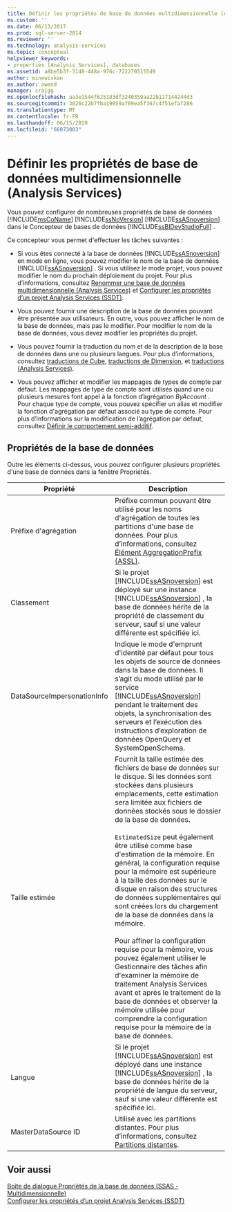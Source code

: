 ```yaml
---
title: Définir les propriétés de base de données multidimensionnelle (Analysis Services) | Microsoft Docs
ms.custom: ''
ms.date: 06/13/2017
ms.prod: sql-server-2014
ms.reviewer: ''
ms.technology: analysis-services
ms.topic: conceptual
helpviewer_keywords:
- properties [Analysis Services], databases
ms.assetid: a8be5b3f-3148-448a-976c-7222705155d9
author: minewiskan
ms.author: owend
manager: craigg
ms.openlocfilehash: aa3e1544f625183df3240359aa22b117144244d3
ms.sourcegitcommit: 3026c22b7fba19059a769ea5f367c4f51efaf286
ms.translationtype: MT
ms.contentlocale: fr-FR
ms.lasthandoff: 06/15/2019
ms.locfileid: "66073003"
---
```

# <a name="set-multidimensional-database-properties-analysis-services"></a>Définir les propriétés de base de données multidimensionnelle (Analysis Services)
  Vous pouvez configurer de nombreuses propriétés de base de données [!INCLUDE[msCoName](../../includes/msconame-md.md)] [!INCLUDE[ssNoVersion](../../includes/ssnoversion-md.md)] [!INCLUDE[ssASnoversion](../../includes/ssasnoversion-md.md)] dans le Concepteur de bases de données [!INCLUDE[ssBIDevStudioFull](../../includes/ssbidevstudiofull-md.md)] .  
  
 Ce concepteur vous permet d'effectuer les tâches suivantes :  
  
-   Si vous êtes connecté à la base de données [!INCLUDE[ssASnoversion](../../includes/ssasnoversion-md.md)] en mode en ligne, vous pouvez modifier le nom de la base de données [!INCLUDE[ssASnoversion](../../includes/ssasnoversion-md.md)] . Si vous utilisez le mode projet, vous pouvez modifier le nom du prochain déploiement du projet. Pour plus d’informations, consultez [Renommer une base de données multidimensionnelle &#40;Analysis Services&#41;](rename-a-multidimensional-database-analysis-services.md) et [Configurer les propriétés d’un projet Analysis Services &#40;SSDT&#41;](configure-analysis-services-project-properties-ssdt.md).  
  
-   Vous pouvez fournir une description de la base de données pouvant être présentée aux utilisateurs. En outre, vous pouvez afficher le nom de la base de données, mais pas le modifier. Pour modifier le nom de la base de données, vous devez modifier les propriétés du projet.  
  
-   Vous pouvez fournir la traduction du nom et de la description de la base de données dans une ou plusieurs langues. Pour plus d’informations, consultez [traductions de Cube](../multidimensional-models-olap-logical-cube-objects/cube-translations.md), [traductions de Dimension](../multidimensional-models-olap-logical-dimension-objects/dimension-translations.md), et [traductions &#40;Analysis Services&#41;](../translations-analysis-services.md).  
  
-   Vous pouvez afficher et modifier les mappages de types de compte par défaut. Les mappages de type de compte sont utilisés quand une ou plusieurs mesures font appel à la fonction d’agrégation *ByAccount* . Pour chaque type de compte, vous pouvez spécifier un alias et modifier la fonction d'agrégation par défaut associé au type de compte. Pour plus d’informations sur la modification de l’agrégation par défaut, consultez [Définir le comportement semi-additif](define-semiadditive-behavior.md).  
  
## <a name="database-properties"></a>Propriétés de la base de données  
 Outre les éléments ci-dessus, vous pouvez configurer plusieurs propriétés d'une base de données dans la fenêtre Propriétés.  
  
|Propriété|Description|  
|--------------|-----------------|  
|Préfixe d'agrégation|Préfixe commun pouvant être utilisé pour les noms d'agrégation de toutes les partitions d'une base de données. Pour plus d’informations, consultez [Élément AggregationPrefix &#40;ASSL&#41;](https://docs.microsoft.com/bi-reference/assl/properties/aggregationprefix-element-assl).|  
|Classement|Si le projet [!INCLUDE[ssASnoversion](../../includes/ssasnoversion-md.md)] est déployé sur une instance [!INCLUDE[ssASnoversion](../../includes/ssasnoversion-md.md)] , la base de données hérite de la propriété de classement du serveur, sauf si une valeur différente est spécifiée ici.|  
|DataSourceImpersonationInfo|Indique le mode d'emprunt d'identité par défaut pour tous les objets de source de données dans la base de données. Il s’agit du mode utilisé par le service [!INCLUDE[ssASnoversion](../../includes/ssasnoversion-md.md)] pendant le traitement des objets, la synchronisation des serveurs et l’exécution des instructions d’exploration de données OpenQuery et SystemOpenSchema.|  
|Taille estimée|Fournit la taille estimée des fichiers de base de données sur le disque. Si les données sont stockées dans plusieurs emplacements, cette estimation sera limitée aux fichiers de données stockés sous le dossier de la base de données.<br /><br /> `EstimatedSize` peut également être utilisé comme base d'estimation de la mémoire. En général, la configuration requise pour la mémoire est supérieure à la taille des données sur le disque en raison des structures de données supplémentaires qui sont créées lors du chargement de la base de données dans la mémoire.<br /><br /> Pour affiner la configuration requise pour la mémoire, vous pouvez également utiliser le Gestionnaire des tâches afin d'examiner la mémoire de traitement Analysis Services avant et après le traitement de la base de données et observer la mémoire utilisée pour comprendre la configuration requise pour la mémoire de la base de données.|  
|Langue|Si le projet [!INCLUDE[ssASnoversion](../../includes/ssasnoversion-md.md)] est déployé dans une instance [!INCLUDE[ssASnoversion](../../includes/ssasnoversion-md.md)] , la base de données hérite de la propriété de langue du serveur, sauf si une valeur différente est spécifiée ici.|  
|MasterDataSource ID|Utilisé avec les partitions distantes. Pour plus d’informations, consultez [Partitions distantes](../multidimensional-models-olap-logical-cube-objects/partitions-remote-partitions.md).|  
  
## <a name="see-also"></a>Voir aussi  
 [Boîte de dialogue Propriétés de la base de données &#40;SSAS - Multidimensionnelle&#41;](../database-properties-dialog-box-ssas-multidimensional.md)   
 [Configurer les propriétés d’un projet Analysis Services &#40;SSDT&#41;](configure-analysis-services-project-properties-ssdt.md)  
  
  
